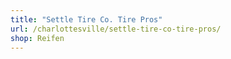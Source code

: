 ```yaml
---
title: "Settle Tire Co. Tire Pros"
url: /charlottesville/settle-tire-co-tire-pros/
shop: Reifen
---
```

